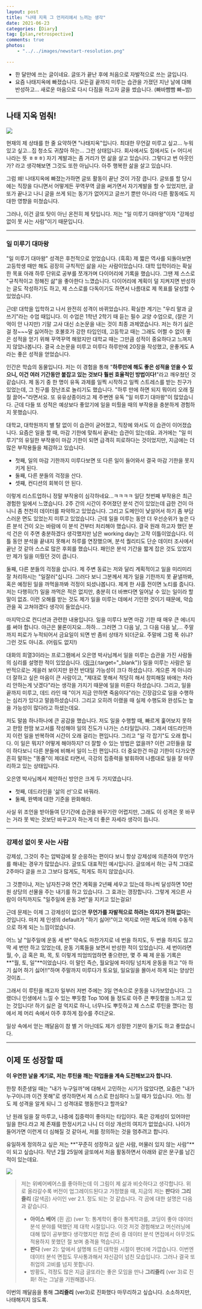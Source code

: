 ```yaml
---
layout: post
title: "나태 지옥 그 언저리에서 느끼는 생각"
date: 2021-06-23
categories: [Diary]
tag: [plan,retrospective]
comments: true
photos:
    - "../../images/newstart-resolution.png"

---
```



* 한 달만에 쓰는 글이네요. 글또가 끝난 후에 처음으로 자발적으로 쓰는 글입니다.
* 요즘 나태지옥에 빠졌습니다. 모든걸 끝까지 미루는 습관을 가졌던 지난 날에 대해 반성하고... 새로운 마음으로 다시 다짐을 하고자 글을 썼습니다. (빠바빰빰 빠~밤)

---
## 나태 지옥 멈춰!

![](../../images/newstart-hell.gif)

현재의 제 상태를 한 줄 요약하면 "나태지옥"입니다. 최대한 무언갈 미루고 싶고... 누워있고 싶고...집 청소도 귀찮아 하는... 그런 상태입니다.
회사에서도 집에서도 (= 어디서나라는 뜻 ㅎㅎㅎ) 자기 계발과는 좀 거리가 먼 삶을 살고 있습니다. 
그렇다고 번 아웃인가? 라고 생각해보면 그것도 또한 아닙니다. 아주 행복한 삶을 살고 있습니다.

그럼 왜! 나태지옥에 빠졌는가하면 글또 활동이 끝난 것이 가장 큽니다. 글또를 할 당시에는 직장을 다니면서 어떻게든 꾸역꾸역 글을 써가면서 자기계발을 할 수 있었지만,
글또가 끝나고 나니 글을 쓰게 되는 동기가 없어지고 글쓰기 뿐만 아니라 다른 활동에도 지대한 영향을 미쳤습니다.

그러나, 이건 글또 탓이 아닌 온전히 제 탓입니다. 저는 "일 미루기 대마왕"이자 "강제성 없이 못 사는 사람"이기 때문입니다. 

---
### 일 미루기 대마왕

"일 미루기 대마왕" 성격은 후천적으로 얻었습니다. (흑흑) 제 짧은 역사를 되돌아보면 고등학생 때만 해도 굉장히 규칙적인 삶을 사는 사람이었습니다.
대학 입학이라는 확실한 목표 아래 하루 단위로 공부를 쪼개가며 다이어리에 기록을 했습니다. 그땐 제 스스로 "규칙적이고 정해진 삶"을 좋아한다 느꼈습니다.
다이어리에 계획이 덜 지켜지면 반성하는 글도 작성하기도 하고, 제 스스로를 다독이기도 하면서 나름대로 제 목표를 달성할 수 있었습니다.

근데! 대학을 입학하고 나서 완전히 성격이 바뀌었습니다. 확실한 계기는 "우리 말과 글쓰기"라는 수업 때입니다. 이 수업은 1학년 2학기 때 듣는 필수 교양 수업으로, 
(잘은 기억이 안 나지만) 기말 고사 대신 소논문을 내는 것이 최종 과제였습니다. 
저는 하기 싫은 걸 정~~~말 싫어하는 호불호가 강한 타입인데, 고등학교 때는 그래도 어쩔 수 없이 좋은 성적을 얻기 위해 꾸역꾸역 해왔지만 대학교 때는 그만큼 성적이 중요하다고 느껴지지 않았나봅니다.
결국 소논문을 미루고 미루다 하루만에 20장을 작성했고, 운좋게도 A라는 좋은 성적을 얻었습니다.

인간은 학습의 동물입니다. 저는 이 경험을 통해 "**하루만에 해도 좋은 성적을 얻을 수 있으니, 이건 여러 기간동안 붙잡고 있는 것보다 훨씬 효율적인 방법이다!**"라고 깨우쳤던 것 같습니다. 
제 동기 중 한 명이 유독 과제를 일찍 시작하고 일찍 스트레스를 받는 친구가 있었는데, 그 친구를 장난조로 놀리기도 했습니다. "하루 만에 하면 되지 뭐이리 오래 질질 끌어~"라면서요.
또 유유상종이라고 제 주변엔 유독 "일 미루기 대마왕"이 많았습니다. 근데 다들 또 성적은 예상보다 좋았기에 일을 미뤘을 때의 부작용을 충분하게 경험하지 못했습니다.

대학교, 대학원까지 별 탈 없이 이 습관이 굳어졌고, 직장에 와서도 이 습관이 이어졌습니다. 
요즘은 일을 할 때, 마감 기한에 맞춰서 끝내는 습관이 있는데요.
과거에는 "일 미루기"의 유일한 부작용이 마감 기한이 되면 급격히 피로하다는 것이었지만, 지금에는 더 많은 부작용들을 체감하고 있습니다.

* 첫째, 일의 마감 기한까지 미루다보면 또 다른 일이 들어와서 결국 마감 기한을 못지키게 된다.
* 둘째, 다른 분들의 걱정을 산다. 
* 셋쨰, 컨디션의 회복이 안 된다.

이렇게 리스트업하니 정말 부작용이 심각하네요...ㅋㅋㅋㅋ 일단 첫번째 부작용은 최근 경험한 일에서 느꼈습니다.
2주 간의 시간이 주어졌던 분석 건이 있었는데 급한 건이 아니니 좀 천천히 데이터를 파악하고 있었습니다. 그리고 도메인이 낯설어서 하기 좀 부담스러운 면도 있었는지 미루고 있었습니다.
근데 일을 미루는 동안 더 우선순위가 높은 다른 분석 건이 오는 바람에 이 분석 건부터 처리해야 했습니다. 
결국 원래 하고자 했던 분석 건은 이 주면 충분하겠다 생각했지만 남은 working day는 고작 이틀이었습니다.
이틀 동안 분석을 끝내지 못해서 하루를 연장했으며, 분석 퀄리티도 단순 데이터 조사에서 끝난 것 같아 스스로 많은 후회를 했습니다. 
패인은 분석 기간을 짧게 잡은 것도 있었지만 제가 일을 미뤘던 것이 큽니다.

둘째, 다른 분들의 걱정을 삽니다. 제 주변 동료는 저와 달리 계획적이고 일을 미리미리 잘 처리하시는 "일잘러"십니다. 그러다 보니 그분께서 제가 일을 기한까지 못 끝낼까봐, 혹은 예정된 일을 까먹을까봐 걱정이 되셨나봅니다.
제게 한 사흘 전이면 노티를 줍니다. 저는 다행히(?) 일을 까먹은 적은 없지만, 충분히 더 바쁘다면 일어날 수 있는 일이라 할 말이 없죠.
이런 오해를 받는 것도 제가 일을 미루는 데에서 기인한 것이기 때문에, 악습관을 꼭 고쳐야겠다 생각이 들었습니다.

마지막으로 컨디션과 관련한 내용입니다. 일을 미루다 보면 마감 기한 때 매우 큰 에너지를 써야 합니다. 야근은 물론이지요...하하...
그러면 그 다음 날, 그 다음 다음 날,... 주말까지 피로가 누적되어서 금요일이 되면 반 좀비 상태가 되더군요. 
주말에 그럼 푹 쉬냐? 그런 것도 아니죠. (어림도 없지!)


대화의 희열3이라는 프로그램에서 오은영 박사님께서 일을 미루는 습관을 가진 사람들의 심리를 설명한 적이 있었습니다. ([링크](https://youtu.be/CKy5wtxroro){:target="_blank"})
일을 미루는 사람은 일반적으로는 게을러 보이지만 완전 반대일 가능성이 크다 하셨습니다. 게으른 게 아니라 더 잘하고 싶은 마음이 큰 사람이고, "제대로 못해서 적당히 해서 창피해질 바에는 차라리 안하는게 낫겠다"라는 생각을 가지기 때문에 일을 미룬다 하셨습니다. 그리고, 일을 끝까지 미루고, 데드 라인 때 "이거 지금 안하면 죽음이다"라는 긴장감으로 일을 수행하는 심리가 있다고 말씀하셨습니다. 그리고 오히려 이랬을 때 실제 수행도와 완성도는 높을 가능성이 많다라고 하셨는데요.

저도 말씀 하나하나에 큰 공감을 했습니다. 
저도 일을 수행할 때, 빠르게 훑어보지 못하고 한땀 한땀 보고서를 작성해야 일의 진도가 나가는 스타일입니다. 그래서 데드라인까지 이런 일을 반복하여 시간이 오래 걸리는 편입니다.
그리고 "일 각 잡기"도 오래 합니다. 이 일은 뭐지? 어떻게 해야하지? 더 잘할 수 있는 방법은 없을까? 이런 고민들을 많이 하다보니 다른 분들에 비해서 일이 느린 편입니다.
더 중요한건 마감 기한이 다가오면 흔히 말하는 "똥줄"이 제대로 타면서, 극강의 집중력을 발휘하여 나름대로 일을 잘 마무리하고 있는 상태입니다.

오은영 박사님께서 제안하신 방안은 크게 두 가지였습니다.

* 첫째, 데드라인을 '삶의 선'으로 바꿔라.
* 둘째, 완벽에 대한 기준을 완화해라.

사실 위 조언을 받아들여 단기간에 습관을 바꾸기란 어렵지만, 그래도 이 성격은 못 바꾸는 거라 못 박는 것보단 바꾸고자 하는게 더 좋은 자세라 생각이 듭니다.

---
### 강제성 없이 못 사는 사람

강제성, 그것이 주는 압박감에 잘 순응하는 편이다 보니 항상 강제성에 의존하여 무언가를 해내는 경우가 많았습니다.
글또도 대표적인 예시입니다. 글또에서 하는 규칙 그대로 2주마다 글을 쓰고 그보다 많게도, 적게도 하지 않았습니다.

그 것뿐이냐, 저는 남자친구와 연간 계획을 2년째 세우고 있는데 하나씩 달성하면 10만 원 상당의 선물을 주는 내기를 하고 있습니다.
그 효과는 갱장합니다. 그렇게 게으른 사람이 아직까지도 "일주일에 운동 3번"을 지키고 있는걸요!

근데 문제는 이제 그 강제성이 없으면 **무언가를 자발적으로 하려는 의지가 전혀 없다**는 것입니다.
마치 제 인생의 default가 "하기 싫어!"이고 억지로 어떤 제도에 의해 수동적으로 하게 되는 느낌이었습니다.

어느 날 "일주일에 운동 세 번" 약속도 마찬가지로 네 번을 하지도, 두 번을 하지도 않고 딱 세 번만 하고 있었는데,
운동 기록들을 보면서 반성한 적이 있었습니다. 세 번이라면 월, 수, 금 혹은 화, 목, 토 이렇게 띄엄띄엄하면 좋으련만,
몇 주 째 제 운동 기록은 **"월, 토, 일"**이었습니다. 이 말인 즉슨, 월요일에 파이팅 넘치게 운동을 하고 "아 하기 싫어 하기 싫어!!"하며
주말까지 미루다가 토요일, 일요일을 몰아서 하게 되는 양상인 것이죠...

그래서 이 루틴을 깨고자 일부러 저번 주에는 3일 연속으로 운동을 나가보았습니다. 
그랬더니 인생에서 느낄 수 있는 뿌듯함 Top 10에 들 정도로 아주 큰 뿌듯함을 느끼고 있는 것입니다!
하기 싫은 걸 억지로 하니, 너무나도 뿌듯하고 제 스스로 루틴을 깼다는 점에서 제 머리 속에서 아주 후하게 점수를 주더군요.

일상 속에서 얻는 깨달음이 참 별 거 아닌데도 제가 성장한 기분이 들기도 하고 좋았습니다.

---
## 이제 또 성장할 때

**이 우연한 날을 계기로, 저는 루틴을 깨는 작업들을 계속 도전해보고자 합니다.**

한창 취준생일 때는 "내가 누구일까"에 대해서 고민하는 시기가 많았다면, 요즘은 "내가 누구이니까 이건 못해"로 생각하면서 제 스스로 한심하다 느낄 때가 있습니다.
어느 정도 제 성격을 알게 되니 그 성격대로 행동한다고 할까요?

난 원래 일을 잘 마루고, 나중에 집중력이 좋아지는 타입이다. 혹은 강제성이 있어야만 일을 한다.라고 제 존재를 한정시키고 나니 더 이상 개선의 여지가 없었습니다.
나이가 들어가면 이런게 더 심해질 것 같아서, 저를 정의하는 것을 멈추려고 합니다.

유일하게 정의하고 싶은 저는 **"꾸준히 성장하고 싶은 사람, 머물러 있지 않는 사람"**이 되고 싶습니다.
작년 2월 25일에 글또에서 처음 활동하면서 아래와 같은 문구를 남긴 적이 있는데요. 


![](../../images/geultto-webarebears.png)

> 저는 위베어베어스를 좋아하는데 이 그림이 제 삶과 비슷하다고 생각합니다. 위로 올라갈수록 버전이 업그레이드된다고 가정했을 때, 지금의 저는 **판다**와 **그리즐리** (갈색곰) 사이인 ver 2.1. 정도 되는 것 같습니다. 각 곰에 대한 설명은 다음과 같습니다.
>   * **아이스 베어** (흰 곰) (ver 1): 통계학이 좋아 통계학과를, 코딩이 좋아 데이터 분석 분야를 택했던 제 대학 시절입니다. 이것 저것 경험해보고 머신러닝에 대해 많이 공부했다 생각했지만 취업 준비 중 데이터 분석 면접에서 아무것도 적용하지 못했던 절 보며 충격을 먹습니다..!
>   * **판다** (ver 2): 앞에서 설명해 드린 대학원 시절이 팬더에 가깝습니다. 이번엔 데이터 분석 면접도 무사통과해서 자신감이 넘친 모습입니다. 그러나 결국 또 취업의 고비를 넘지 못합니다.
>   * 방황도, 걱정도 많은 지금 글또라는 좋은 모임을 만나 **그리즐리** (ver 3)로 진화! 하는 그날을 기원해봅니다.
  

이번의 깨달음을 통해 **그리즐리** (ver3)로 진화했다 마무리하고 싶습니다.
소소하지만, 나태해지지 않도록.
